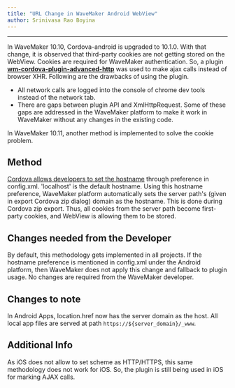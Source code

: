 ```yaml
---
title: "URL Change in WaveMaker Android WebView"
author: Srinivasa Rao Boyina
---
```

---

In WaveMaker 10.10, Cordova-android is upgraded to 10.1.0. With that change, it is observed that third-party cookies are not getting stored on the WebView. Cookies are required for WaveMaker authentication. So, a plugin **[wm-cordova-plugin-advanced-http](https://www.npmjs.com/package/wm-cordova-plugin-advanced-http)** was used to make ajax calls instead of browser XHR. Following are the drawbacks of using the plugin.

- All network calls are logged into the console of chrome dev tools instead of the network tab.
- There are gaps between plugin API and XmlHttpRequest. Some of these gaps are addressed in the WaveMaker platform to make it work in WaveMaker without any changes in the existing code.

In WaveMaker 10.11, another method is implemented to solve the cookie problem.

<!--truncate-->

## Method

[Cordova allows developers to set the hostname](https://cordova.apache.org/announcements/2021/07/20/cordova-android-10.0.0.html) through preference in config.xml. 'localhost' is the default hostname. Using this hostname preference, WaveMaker platform automatically sets the server path's (given in export Cordova zip dialog) domain as the hostname. This is done during Cordova zip export. Thus, all cookies from the server path become first-party cookies, and WebView is allowing them to be stored.


## Changes needed from the Developer

By default, this methodology gets implemented in all projects. If the hostname preference is mentioned in config.xml under the Android platform, then WaveMaker does not apply this change and fallback to plugin usage. No changes are required from the WaveMaker developer.

## Changes to note

In Android Apps, location.href now has the server domain as the host. All local app files are served at path `https://${server_domain}/_www`.

## Additional Info

As iOS does not allow to set scheme as HTTP/HTTPS, this same methodology does not work for iOS. So, the plugin is still being used in iOS for marking AJAX calls. 